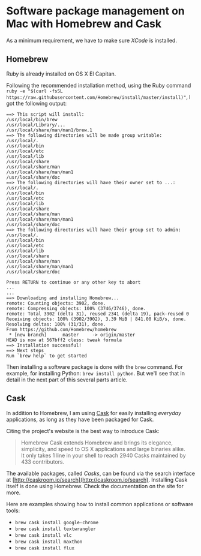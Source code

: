 # Software package management on Mac with Homebrew and Cask

As a minimum requirement, we have to make sure *XCode* is installed.

## Homebrew

Ruby is already installed on OS X El Capitan.

Following the recommended installation method, using the Ruby command
`ruby -e "$(curl -fsSL https://raw.githubusercontent.com/Homebrew/install/master/install)"`,
I got the following output:

```
==> This script will install:
/usr/local/bin/brew
/usr/local/Library/...
/usr/local/share/man/man1/brew.1
==> The following directories will be made group writable:
/usr/local/.
/usr/local/bin
/usr/local/etc
/usr/local/lib
/usr/local/share
/usr/local/share/man
/usr/local/share/man/man1
/usr/local/share/doc
==> The following directories will have their owner set to ...:
/usr/local/.
/usr/local/bin
/usr/local/etc
/usr/local/lib
/usr/local/share
/usr/local/share/man
/usr/local/share/man/man1
/usr/local/share/doc
==> The following directories will have their group set to admin:
/usr/local/.
/usr/local/bin
/usr/local/etc
/usr/local/lib
/usr/local/share
/usr/local/share/man
/usr/local/share/man/man1
/usr/local/share/doc

Press RETURN to continue or any other key to abort
...
...
==> Downloading and installing Homebrew...
remote: Counting objects: 3902, done.
remote: Compressing objects: 100% (3746/3746), done.
remote: Total 3902 (delta 31), reused 2341 (delta 19), pack-reused 0
Receiving objects: 100% (3902/3902), 3.39 MiB | 841.00 KiB/s, done.
Resolving deltas: 100% (31/31), done.
From https://github.com/Homebrew/homebrew
 * [new branch]      master     -> origin/master
HEAD is now at 567bff2 cless: tweak formula
==> Installation successful!
==> Next steps
Run `brew help` to get started
```

Then installing a software package is done with the `brew` command.
For example, for installing Python: `brew install python`.
But we'll see that in detail in the next part of this several parts article.

## Cask

In addition to Homebrew, I am using [Cask](http://caskroom.io/) for easily installing *everyday* applications,
as long as they have been packaged for Cask.

Citing the project's website is the best way to introduce Cask:

<blockquote>
Homebrew Cask extends Homebrew and brings its elegance, simplicity, and speed to OS X applications and large binaries alike.
<br>
It only takes 1 line in your shell to reach 2940 Casks maintained by 433 contributors.
</blockquote>

The available packages, called *Casks*, can be found via the search interface at [http://caskroom.io/search](http://caskroom.io/search).
Installing Cask itself is done using Homebrew. Check the documentation on the site for more.

Here are examples showing how to install common applications or software tools:
* `brew cask install google-chrome`
* `brew cask install textwrangler`
* `brew cask install vlc`
* `brew cask install maxthon`
* `brew cask install flux`

